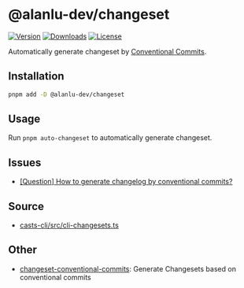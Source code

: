 # @alanlu-dev/changeset

<p>
 <a href="https://github.com/alanlu-dev/web-kit/blob/main/packages/changeset/CHANGELOG.md"><img src="https://img.shields.io/github/v/release/alanlu-dev/web-kit?filter=@alanlu-dev/changeset%2A&style=flat" alt="Version"></a>
 <a href="https://www.npmjs.com/package/@alanlu-dev/changeset"><img src="https://img.shields.io/npm/dm/@alanlu-dev/changeset" alt="Downloads"></a>
 <a href="https://github.com/alanlu-dev/web-kit/blob/main/LICENSE"><img src="https://img.shields.io/github/license/alanlu-dev/web-kit?style=flat" alt="License"></a>
</p>

Automatically generate changeset by [Conventional Commits](https://www.conventionalcommits.org).

## Installation

```sh
pnpm add -D @alanlu-dev/changeset
```

## Usage

Run `pnpm auto-changeset` to automatically generate changeset.

## Issues

* [[Question] How to generate changelog by conventional commits?](https://github.com/changesets/changesets/issues/727)

## Source

* [casts-cli/src/cli-changesets.ts](https://github.com/moecasts/casts-design/blob/main/packages/casts-cli/src/cli-changesets.ts)

## Other

* [changeset-conventional-commits](https://github.com/iamchathu/changeset-conventional-commits): Generate Changesets based on conventional commits
